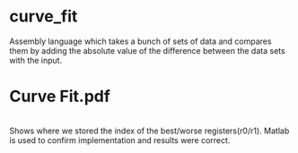 # curve_fit
Assembly language which takes a bunch of sets of data and compares them by adding the absolute value of the difference between the data sets with the input.

# Curve Fit.pdf 
<br>
Shows where we stored the index of the best/worse registers(r0/r1). Matlab is used to confirm implementation and results were correct.

